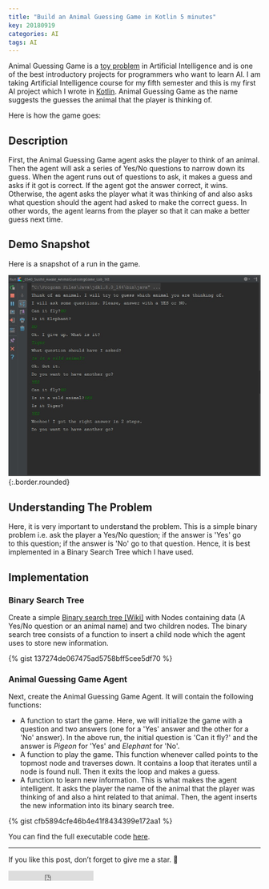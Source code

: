 ```yaml
---
title: "Build an Animal Guessing Game in Kotlin 5 minutes"
key: 20180919
categories: AI
tags: AI
---
```


Animal Guessing Game is a [toy problem](https://artificialintelligentsystems.wordpress.com/category/toy-problems/) in Artificial Intelligence and is one of the best introductory projects for programmers who want to learn AI. I am taking Artificial Intelligence course for my fifth semester and this is my first AI project which I wrote in [Kotlin](https://kotlinlang.org/).
Animal Guessing Game as the name suggests the guesses the animal that the player is thinking of. 

<!--more-->

Here is how the game goes:

## Description

First, the Animal Guessing Game agent asks the player to think of an animal. Then the agent will ask a series of Yes/No questions to narrow down its guess. When the agent runs out of questions to ask, it makes a guess and asks if it got is correct.
If the agent got the answer correct, it wins. Otherwise, the agent asks the player what it was thinking of and also asks what question should the agent had asked to make the correct guess. In other words, the agent learns from the player so that it can make a better guess next time.

## Demo Snapshot

Here is a snapshot of a run in the game.

![demo_snapshot](/assets/images/animal_guessing_game.jpg){:.border.rounded}

## Understanding The Problem

Here, it is very important to understand the problem. This is a simple binary problem i.e. ask the player a Yes/No question; if the answer is 'Yes' go to this question; if the answer is 'No' go to that question. Hence, it is best implemented in a Binary Search Tree which I have used.

## Implementation

### Binary Search Tree

Create a simple [Binary search tree [Wiki]](https://en.wikipedia.org/wiki/Binary_search_tree) with Nodes containing data (A Yes/No question or an animal name) and two children nodes. The binary search tree consists of a function to insert a child node which the agent uses to store new information.

{% gist 137274de067475ad5758bff5cee5df70 %}

### Animal Guessing Game Agent

Next, create the Animal Guessing Game Agent. It will contain the following functions:

<ul>
  <li>
  A function to start the game. Here, we will initialize the game with a question and two answers (one for a 'Yes' answer and the other for a 'No' answer). In the above run, the initial question is 'Can it fly?' and the answer is <i>Pigeon</i> for 'Yes' and <i>Elephant</i> for 'No'.
  </li>
  <li>
  A function to play the game. This function whenever called points to the topmost node and traverses down. It contains a loop that iterates until a node is found null. Then it exits the loop and makes a guess.
  </li>
  <li>
  A function to learn new information. This is what makes the agent intelligent. It asks the player the name of the animal that the player was thinking of and also a hint related to that animal. Then, the agent inserts the new information into its binary search tree.
  </li>
</ul>

{% gist cfb5894cfe46b4e41f8434399e172aa1 %}

You can find the full executable code [here](https://github.com/awalesushil/Animal-Guessing-Game). 

---

If you like this post, don’t forget to give me a star. :star2:

<iframe src="https://ghbtns.com/github-btn.html?user=awalesushil&repo=Animal-Guessing-Game&type=star&count=true" frameborder="0" scrolling="0" width="170px" height="20px"></iframe>